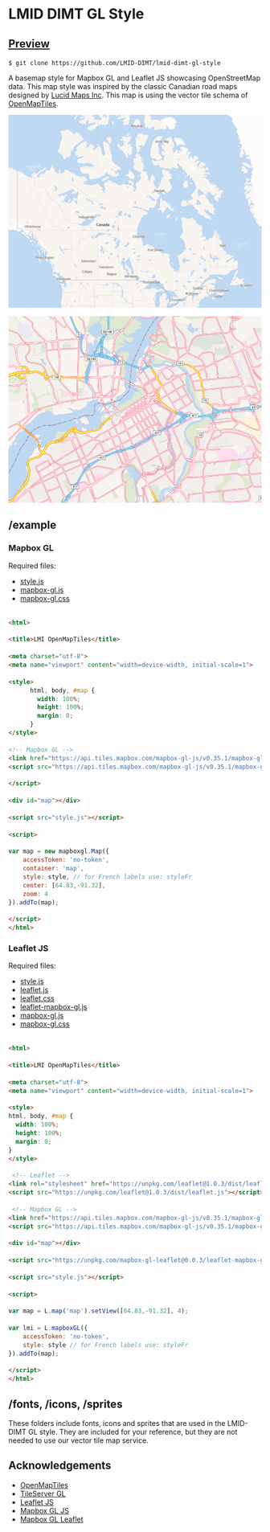 # LMID DIMT GL Style

## [Preview](https://gis.clmi-explore-icmt.ca/geoserver/www/styles/styles.html)

``` console
$ git clone https://github.com/LMID-DIMT/lmid-dimt-gl-style
```

A basemap style for Mapbox GL and Leaflet JS showcasing OpenStreetMap data. This map style was inspired by the classic Canadian road maps designed by [Lucid Maps Inc](http://www.lucidmap.ca/). This map is using the vector tile schema of [OpenMapTiles](https://github.com/openmaptiles/openmaptiles).

![lmid style screenshot canada](images/screenshot-2.png "LMID-DIMT style screenshot Canada")

![lmid style screenshot ottawa](images/screenshot.png "LMID-DIMT style screenshot Ottawa")

## /example

### Mapbox GL

Required files:
* [style.js]()
* [mapbox-gl.js](https://api.tiles.mapbox.com/mapbox-gl-js/v0.35.1/mapbox-gl.js)
* [mapbox-gl.css](https://api.tiles.mapbox.com/mapbox-gl-js/v0.35.1/mapbox-gl.css)

```html

<html>

<title>LMI OpenMapTiles</title>

<meta charset="utf-8">
<meta name="viewport" content="width=device-width, initial-scale=1">

<style>
      html, body, #map {
        width: 100%;
        height: 100%;
        margin: 0;
      }
</style>

<!-- Mapbox GL -->
<link href="https://api.tiles.mapbox.com/mapbox-gl-js/v0.35.1/mapbox-gl.css" rel="stylesheet">
<script src="https://api.tiles.mapbox.com/mapbox-gl-js/v0.35.1/mapbox-gl.js">

</script>

<div id="map"></div>

<script src="style.js"></script>

<script>

var map = new mapboxgl.Map({
    accessToken: 'no-token',
    container: 'map',
    style: style, // for French labels use: styleFr
    center: [64.83,-91.32],
    zoom: 4
}).addTo(map);

</script>
</html>

```

### Leaflet JS

Required files:
* [style.js]()
* [leaflet.js](https://unpkg.com/leaflet@1.0.3/dist/leaflet.js)
* [leaflet.css](https://unpkg.com/leaflet@1.0.3/dist/leaflet.css)
* [leaflet-mapbox-gl.js](https://unpkg.com/mapbox-gl-leaflet@0.0.3/leaflet-mapbox-gl.js)
* [mapbox-gl.js](https://api.tiles.mapbox.com/mapbox-gl-js/v0.35.1/mapbox-gl.js)
* [mapbox-gl.css](https://api.tiles.mapbox.com/mapbox-gl-js/v0.35.1/mapbox-gl.css)

```html

<html>

<title>LMI OpenMapTiles</title>

<meta charset="utf-8">
<meta name="viewport" content="width=device-width, initial-scale=1">

<style>
html, body, #map {
  width: 100%;
  height: 100%;
  margin: 0;
}
</style>

 <!-- Leaflet -->
<link rel="stylesheet" href="https://unpkg.com/leaflet@1.0.3/dist/leaflet.css">
<script src="https://unpkg.com/leaflet@1.0.3/dist/leaflet.js"></script>

 <!-- Mapbox GL -->
<link href="https://api.tiles.mapbox.com/mapbox-gl-js/v0.35.1/mapbox-gl.css" rel="stylesheet">
<script src="https://api.tiles.mapbox.com/mapbox-gl-js/v0.35.1/mapbox-gl.js"></script>

<div id="map"></div>

<script src="https://unpkg.com/mapbox-gl-leaflet@0.0.3/leaflet-mapbox-gl.js"></script>

<script src="style.js"></script>

<script>

var map = L.map('map').setView([64.83,-91.32], 4);

var lmi = L.mapboxGL({
    accessToken: 'no-token',
    style: style // for French labels use: styleFr
}).addTo(map);

</script>
</html>

```

## /fonts, /icons, /sprites

These folders include fonts, icons and sprites that are used in the LMID-DIMT GL style. They are included for your reference, but they are not needed to use our vector tile map service.

## Acknowledgements
* [OpenMapTiles](http://openmaptiles.org)
* [TileServer GL](http://tileserver.org/)
* [Leaflet JS](http://leafletjs.com)
* [Mapbox GL JS](https://www.mapbox.com/mapbox-gl-js/api/)
* [Mapbox GL Leaflet](https://github.com/mapbox/mapbox-gl-leaflet)
